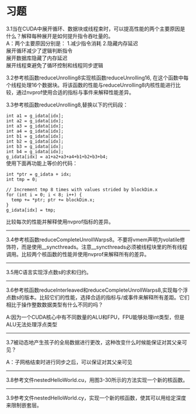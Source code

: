 # 习题

3.1当在CUDA中展开循环、数据块或线程束时，可以提高性能的两个主要原因是什么？解释每种展开是如何提升指令吞吐量的。<br>
A：两个主要原因分别是：
1.减少指令消耗 2.隐藏内存延迟<br>
展开循环减少了逻辑判断指令<br>
展开数据库隐藏了内存延迟<br>
展开线程束避免了循环控制和线程同步逻辑<br>

3.2参考核函数reduceUnrolling8实现核函数reduceUnrolling16, 在这个函数中每个线程处理16个数据块。将该函数的性能与reduceUnrolling8内核性能进行比较，通过nvprof使用合适的指标与事件来解释性能差异。


3.3参考核函数reduceUnrolling8,替换以下的代码段：

`int a1 = g_idata[idx];`<br>
`int a2 = g_idata[idx];`<br>
`int a3 = g_idata[idx];`<br>
`int a4 = g_idata[idx];`<br>
`int b1 = g_idata[idx];`<br>
`int b2 = g_idata[idx];`<br>
`int b3 = g_idata[idx];`<br>
`int b4 = g_idata[idx];`<br>
`g_idata[idx] = a1+a2+a3+a4+b1+b2+b3+b4;`<br>
使用下面再功能上等价的代码：

`int *ptr = g_idata + idx;`<br>
`int tmp = 0;` <br>

`// Increment tmp 8 times with values strided by blockDim.x`<br>
`for (int i = 0; i < 8; i++) { `<br>
`   temp += *ptr; ptr += blockDim.x; `<br>
`}`<br>
`g_idata[idx] = tmp;`

比较每次的性能并解释使用nvprof指标的差异。

-----------

3.4参考核函数reduceCompleteUnrollWarps8。不要将vmem声明为volatile修饰符，而是使用__syncthreads。注意__syncthreads必须被线程块里的所有线程调用。比较两个核函数的性能并使用nvprof来解释所有的差异。

---------

3.5用C语言实现浮点数s的求和归约。

-----------

3.6参考核函数reduceInterleaved和reduceCompleteUnrollWarps8,实现每个浮点数s的版本。比较它们的性能，选择合适的指标与/或事件来解释所有差距。它们相比于操作整数数据类型有什么不同的吗？

A:因为一个CUDA核心中有不同数量的ALU和FPU，FPU能够处理int类型，但是ALU无法处理浮点类型

-------

3.7被动态地产生孩子的全局数据进行更改，这种改变什么时候能保证对其父亲可见？

A：子网格结束时进行同步之后，可以保证对其父亲可见

---------

3.8参考文件nestedHelloWorld.cu，用图3-30所示的方法实现一个新的核函数。

--------

3.9参考文件nestedHelloWorld.cy，实现一个新的核函数，使其可以用给定深度来限制嵌套层。
